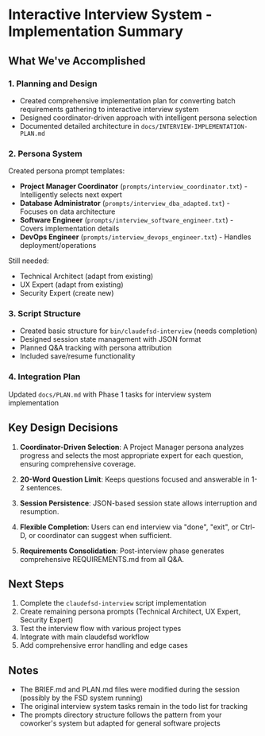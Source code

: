 # Interactive Interview System - Implementation Summary

## What We've Accomplished

### 1. Planning and Design
- Created comprehensive implementation plan for converting batch requirements gathering to interactive interview system
- Designed coordinator-driven approach with intelligent persona selection
- Documented detailed architecture in `docs/INTERVIEW-IMPLEMENTATION-PLAN.md`

### 2. Persona System
Created persona prompt templates:
- **Project Manager Coordinator** (`prompts/interview_coordinator.txt`) - Intelligently selects next expert
- **Database Administrator** (`prompts/interview_dba_adapted.txt`) - Focuses on data architecture
- **Software Engineer** (`prompts/interview_software_engineer.txt`) - Covers implementation details
- **DevOps Engineer** (`prompts/interview_devops_engineer.txt`) - Handles deployment/operations

Still needed:
- Technical Architect (adapt from existing)
- UX Expert (adapt from existing)
- Security Expert (create new)

### 3. Script Structure
- Created basic structure for `bin/claudefsd-interview` (needs completion)
- Designed session state management with JSON format
- Planned Q&A tracking with persona attribution
- Included save/resume functionality

### 4. Integration Plan
Updated `docs/PLAN.md` with Phase 1 tasks for interview system implementation

## Key Design Decisions

1. **Coordinator-Driven Selection**: A Project Manager persona analyzes progress and selects the most appropriate expert for each question, ensuring comprehensive coverage.

2. **20-Word Question Limit**: Keeps questions focused and answerable in 1-2 sentences.

3. **Session Persistence**: JSON-based session state allows interruption and resumption.

4. **Flexible Completion**: Users can end interview via "done", "exit", or Ctrl-D, or coordinator can suggest when sufficient.

5. **Requirements Consolidation**: Post-interview phase generates comprehensive REQUIREMENTS.md from all Q&A.

## Next Steps

1. Complete the `claudefsd-interview` script implementation
2. Create remaining persona prompts (Technical Architect, UX Expert, Security Expert)
3. Test the interview flow with various project types
4. Integrate with main claudefsd workflow
5. Add comprehensive error handling and edge cases

## Notes

- The BRIEF.md and PLAN.md files were modified during the session (possibly by the FSD system running)
- The original interview system tasks remain in the todo list for tracking
- The prompts directory structure follows the pattern from your coworker's system but adapted for general software projects